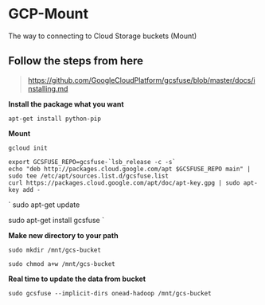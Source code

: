 # GCP-Mount
The way to connecting to Cloud Storage buckets (Mount)

## Follow the steps from here
>https://github.com/GoogleCloudPlatform/gcsfuse/blob/master/docs/installing.md

**Install the package what you want**

`apt-get install python-pip`

**Mount**

`gcloud init`

```
export GCSFUSE_REPO=gcsfuse-`lsb_release -c -s`
echo "deb http://packages.cloud.google.com/apt $GCSFUSE_REPO main" | sudo tee /etc/apt/sources.list.d/gcsfuse.list
curl https://packages.cloud.google.com/apt/doc/apt-key.gpg | sudo apt-key add -
```

`
sudo apt-get update

sudo apt-get install gcsfuse
`

**Make new directory to your path**

`sudo mkdir /mnt/gcs-bucket`

`sudo chmod a+w /mnt/gcs-bucket`

**Real time to update the data from bucket**  

`sudo gcsfuse --implicit-dirs onead-hadoop /mnt/gcs-bucket`
